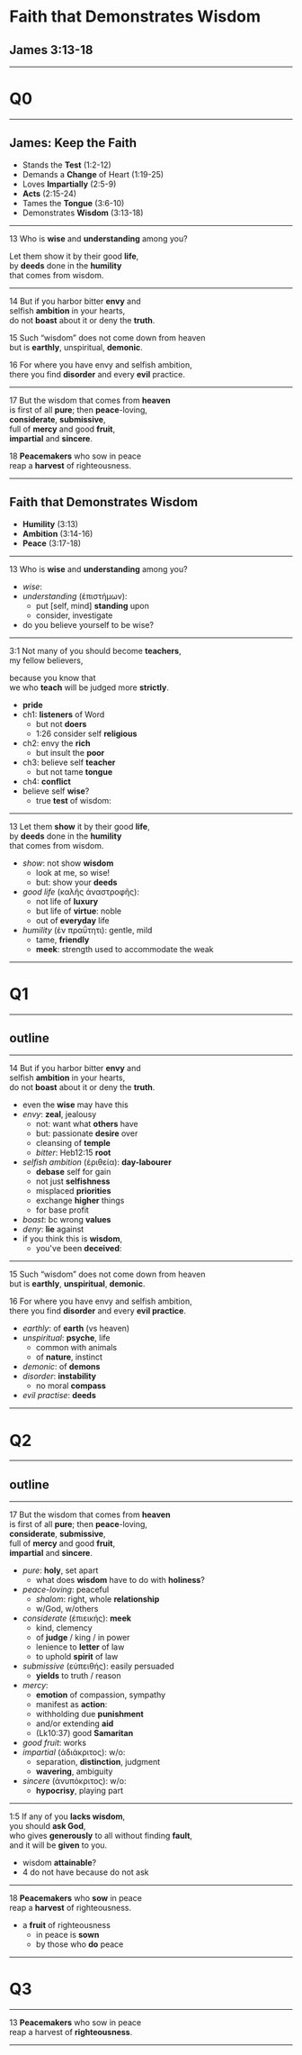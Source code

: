 <!-- .slide: data-background-image="https://sermons.seanho.com/img/bg/unsplash-IEHPDNk2-8w-matterhorn.jpg" -->
# Faith that Demonstrates Wisdom
## James 3:13-18

---
<!-- .slide: data-background-color="white" -->
# Q0

---
<!-- .slide: data-background-image="https://sermons.seanho.com/img/bg/unsplash-6cY-FvMlmkQ-mtn_cross.jpg" -->
## James: **Keep the Faith**
+ Stands the **Test** <span class="ref">(1:2-12)</span>
+ Demands a **Change** of Heart <span class="ref">(1:19-25)</span>
+ Loves **Impartially** <span class="ref">(2:5-9)</span>
+ **Acts** <span class="ref">(2:15-24)</span>
+ Tames the **Tongue** <span class="ref">(3:6-10)</span>
+ Demonstrates **Wisdom** <span class="ref">(3:13-18)</span>

---
<span class="ref">13</span>
Who is **wise** and **understanding** among you?

Let them show it by their good **life**, <br/>
by **deeds** done in the **humility** <br/>
that comes from wisdom.

---
<span class="ref">14</span>
But if you harbor bitter **envy** and <br/>
selfish **ambition** in your hearts, <br/>
do not **boast** about it or deny the **truth**.

<span class="ref">15</span>
Such “wisdom” does not come down from heaven <br/>
but is **earthly**, unspiritual, **demonic**.

<span class="ref">16</span>
For where you have envy and selfish ambition, <br/>
there you find **disorder** and every **evil** practice.

---
<span class="ref">17</span>
But the wisdom that comes from **heaven** <br/>
is first of all **pure**; then **peace**-loving, <br/>
**considerate**, **submissive**, <br/>
full of **mercy** and good **fruit**, <br/>
**impartial** and **sincere**.

<span class="ref">18</span>
**Peacemakers** who sow in peace  <br/>
reap a **harvest** of righteousness.

---
<!-- .slide: data-background-image="https://sermons.seanho.com/img/bg/unsplash-IEHPDNk2-8w-matterhorn.jpg" -->
## Faith that Demonstrates Wisdom
+ **Humility** <span class="ref">(3:13)</span>
+ **Ambition** <span class="ref">(3:14-16)</span>
+ **Peace** <span class="ref">(3:17-18)</span>

---
<span class="ref">13</span>
Who is **wise** and **understanding** among you?

>>>
+ *wise*:
+ *understanding* (ἐπιστήμων):
  + put [self, mind] **standing** upon
  + consider, investigate
+ do you believe yourself to be wise? 

---
<span class="ref">3:1</span>
Not many of you should become **teachers**, <br/>
my fellow believers,

because you know that <br/>
we who **teach** will be judged more **strictly**.

>>>
+ **pride**
+ ch1: **listeners** of Word
  + but not **doers**
  + 1:26 consider self **religious**
+ ch2: envy the **rich**
  + but insult the **poor**
+ ch3: believe self **teacher**
  + but not tame **tongue**
+ ch4: **conflict**
+ believe self **wise**?
  + true **test** of wisdom:

---
<span class="ref">13</span>
Let them **show** it by their good **life**, <br/>
by **deeds** done in the **humility** <br/>
that comes from wisdom.

>>>
+ *show*: not show **wisdom**
  + look at me, so wise!
  + but: show your **deeds**
+ *good life* (καλῆς ἀναστροφῆς):
  + not life of **luxury**
  + but life of **virtue**: noble
  + out of **everyday** life
+ *humility* (ἐν πραΰτητι): gentle, mild
  + tame, **friendly**
  + **meek**: strength used to accommodate the weak

---
<!-- .slide: data-background-color="white" -->
# Q1

---
## outline

---
<span class="ref">14</span>
But if you harbor bitter **envy** and <br/>
selfish **ambition** in your hearts, <br/>
do not **boast** about it or deny the **truth**.

>>>
+ even the **wise** may have this
+ *envy*: **zeal**, jealousy
  + not: want what **others** have
  + but: passionate **desire** over
  + cleansing of **temple**
  + *bitter*: Heb12:15 **root**
+ *selfish ambition* (ἐριθεία): **day-labourer**
  + **debase** self for gain
  + not just **selfishness**
  + misplaced **priorities**
  + exchange **higher** things
  + for base profit
+ *boast*: bc wrong **values**
+ *deny*: **lie** against
+ if you think this is **wisdom**,
  + you've been **deceived**:

---
<span class="ref">15</span>
Such “wisdom” does not come down from heaven <br/>
but is **earthly**, **unspiritual**, **demonic**.

<span class="ref">16</span>
For where you have envy and selfish ambition, <br/>
there you find **disorder** and every **evil practice**.

>>>
+ *earthly*: of **earth** (vs heaven)
+ *unspiritual*: **psyche**, life
  + common with animals
  +  of **nature**, instinct
+ *demonic*: of **demons**
+ *disorder*: **instability**
  + no moral **compass**
+ *evil practise*: **deeds**

---
<!-- .slide: data-background-color="white" -->
# Q2

---
## outline

---
<span class="ref">17</span>
But the wisdom that comes from **heaven** <br/>
is first of all **pure**; then **peace**-loving, <br/>
**considerate**, **submissive**, <br/>
full of **mercy** and good **fruit**, <br/>
**impartial** and **sincere**.

>>>
+ *pure*: **holy**, set apart
  + what does **wisdom** have to do with **holiness**?
+ *peace-loving*: peaceful
  + *shalom*: right, whole **relationship**
  + w/God, w/others
+ *considerate* (ἐπιεικής): **meek**
  + kind, clemency
  + of **judge** / king / in power
  + lenience to **letter** of law
  + to uphold **spirit** of law
+ *submissive* (εὐπειθής): easily persuaded
  + **yields** to truth / reason
+ *mercy*:
  + **emotion** of compassion, sympathy
  + manifest as **action**:
  + withholding due **punishment**
  + and/or extending **aid**
  + (Lk10:37) good **Samaritan**
+ *good fruit*: works
+ *impartial* (ἀδιάκριτος): w/o:
  + separation, **distinction**, judgment
  + **wavering**, ambiguity
+ *sincere* (ἀνυπόκριτος): w/o:
  + **hypocrisy**, playing part

---
<span class="ref">1:5</span>
If any of you **lacks wisdom**, <br/>
you should **ask God**, <br/>
who gives **generously** to all without finding **fault**, <br/>
and it will be **given** to you.

>>>
+ wisdom **attainable**?
+ 4 do not have because do not ask

---
<span class="ref">18</span>
**Peacemakers** who **sow** in peace  <br/>
reap a **harvest** of righteousness.

>>>
+ a **fruit** of righteousness
  + in peace is **sown**
  + by those who **do** peace

---
<!-- .slide: data-background-color="white" -->
# Q3

---
<!-- .slide: data-background-image="https://sermons.seanho.com/img/bg/unsplash-IEHPDNk2-8w-matterhorn.jpg" -->
<span class="ref">13</span>
**Peacemakers** who sow in peace  <br/>
reap a harvest of **righteousness**.

---
<!-- .slide: data-background-image="https://sermons.seanho.com/img/bg/unsplash-IEHPDNk2-8w-matterhorn.jpg" class="empty" -->

